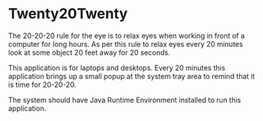 Twenty20Twenty
==============

The 20-20-20 rule for the eye is to relax eyes when working in front of a computer for long hours. As per this rule to relax eyes every 20 minutes look at some object 20 feet away for 20 seconds.

This application is for laptops and desktops. Every 20 minutes this application brings up a small popup at the system tray area to remind that it is time for 20-20-20.

The system should have Java Runtime Environment installed to run this application.
